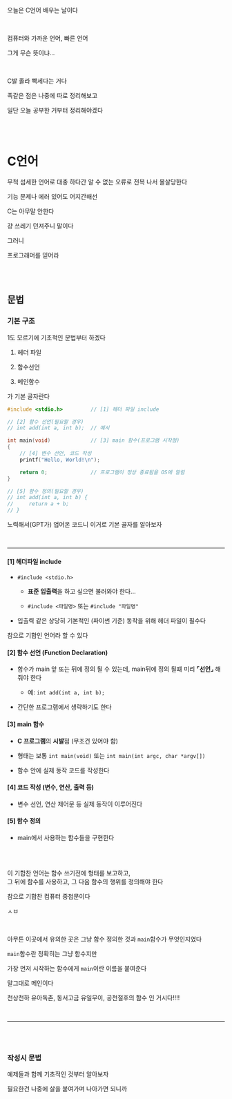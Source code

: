 오늘은 C언어 배우는 날이다

<br>

컴퓨터와 가까운 언어, 빠른 언어

그게 무슨 뜻이냐...

<br>

C발 졸라 빡세다는 거다

족같은 점은 나중에 따로 정리해보고

일단 오늘 공부한 거부터 정리해야겠다

<br>
<br>

# C언어

무척 섬세한 언어로 대충 하다간 알 수 없는 오류로 전복 나서 몰살당한다

기능 문제나 에러 있어도 어지간해선

C는 아무말 안한다

걍 쓰레기 던져주니 말이다

그러니

프로그래머를 믿어라

<br><br>

## 문법

### 기본 구조

1도 모르기에 기초적인 문법부터 하겠다

1. 헤더 파일

2. 함수선언

3. 메인함수

가 기본 골자란다

```c
#include <stdio.h>         // [1] 헤더 파일 include

// [2] 함수 선언(필요할 경우)
// int add(int a, int b);  // 예시

int main(void)             // [3] main 함수(프로그램 시작점)
{
    // [4] 변수 선언, 코드 작성
    printf("Hello, World!\n");

    return 0;              // 프로그램이 정상 종료됨을 OS에 알림
}

// [5] 함수 정의(필요할 경우)
// int add(int a, int b) {
//     return a + b;
// }
```

노력해서(GPT가) 업어온 코드니 이거로 기본 골자를 알아보자

<br>

___

#### [1] 헤더파일 include

- `#include <stdio.h>`

    - **표준 입출력**을 하고 싶으면 불러와야 한다...

    - `#include <파일명>` 또는 `#include "파일명"`

- 입출력 같은 상당히 기본적인 (파이썬 기준) 동작을 위해 헤더 파일이 필수다

참으로 기합인 언어라 할 수 있다

#### [2] 함수 선언 (Function Declaration)

- 함수가 main 앞 또는 뒤에 정의 될 수 있는데, main뒤에 정의 될떄 미리 **⌜선언⌟** 해줘야 한다

    - 예: `int add(int a, int b);`

- 간단한 프로그램에서 생략하기도 한다

#### [3] main 함수

- **C 프로그램**의 **시발**점 (무조건 있어야 함)

- 형태는 보통 `int main(void)` 또는 `int main(int argc, char *argv[])`

- 함수 안에 실제 동작 코드를 작성한다

#### [4] 코드 작성 (변수, 연산, 출력 등)

- 변수 선언, 연산 제어문 등 실제 동작이 이루어진다

#### [5] 함수 정의

- main에서 사용하는 함수들을 구현한다

<br><br>

이 기합찬 언어는 함수 쓰기전에 형태를 보고하고,<br>
그 뒤에 함수를 사용하고, 그 다음 함수의 행위를 정의해야 한다

참으로 기합찬 컴퓨터 중첩문이다

ㅅㅂ

<br>

아무튼 이곳에서 유의한 곳은 그냥 함수 정의한 것과 `main`함수가 무엇인지였다

`main`함수란 정확히는 그냥 함수지만

가장 먼저 시작하는 함수에게 `main`이란 이름을 붙여준다

말그대로 메인이다

천상천하 유아독존, 동서고금 유일무이, 공천절후의 함수 인 거시다!!!!

<br>

___

<br><br>

### 작성시 문법

예제들과 함께 기초적인 것부터 알아보자

필요한건 나중에 살을 붙여가며 나아가면 되니까

